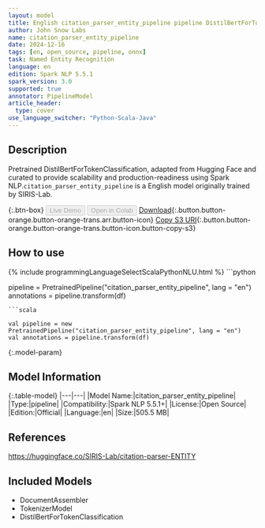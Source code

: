 ```yaml
---
layout: model
title: English citation_parser_entity_pipeline pipeline DistilBertForTokenClassification from SIRIS-Lab
author: John Snow Labs
name: citation_parser_entity_pipeline
date: 2024-12-16
tags: [en, open_source, pipeline, onnx]
task: Named Entity Recognition
language: en
edition: Spark NLP 5.5.1
spark_version: 3.0
supported: true
annotator: PipelineModel
article_header:
  type: cover
use_language_switcher: "Python-Scala-Java"
---
```


## Description

Pretrained DistilBertForTokenClassification, adapted from Hugging Face and curated to provide scalability and production-readiness using Spark NLP.`citation_parser_entity_pipeline` is a English model originally trained by SIRIS-Lab.

{:.btn-box}
<button class="button button-orange" disabled>Live Demo</button>
<button class="button button-orange" disabled>Open in Colab</button>
[Download](https://s3.amazonaws.com/auxdata.johnsnowlabs.com/public/models/citation_parser_entity_pipeline_en_5.5.1_3.0_1734310112101.zip){:.button.button-orange.button-orange-trans.arr.button-icon}
[Copy S3 URI](s3://auxdata.johnsnowlabs.com/public/models/citation_parser_entity_pipeline_en_5.5.1_3.0_1734310112101.zip){:.button.button-orange.button-orange-trans.button-icon.button-copy-s3}

## How to use



<div class="tabs-box" markdown="1">
{% include programmingLanguageSelectScalaPythonNLU.html %}
```python

pipeline = PretrainedPipeline("citation_parser_entity_pipeline", lang = "en")
annotations =  pipeline.transform(df)   

```
```scala

val pipeline = new PretrainedPipeline("citation_parser_entity_pipeline", lang = "en")
val annotations = pipeline.transform(df)

```
</div>

{:.model-param}
## Model Information

{:.table-model}
|---|---|
|Model Name:|citation_parser_entity_pipeline|
|Type:|pipeline|
|Compatibility:|Spark NLP 5.5.1+|
|License:|Open Source|
|Edition:|Official|
|Language:|en|
|Size:|505.5 MB|

## References

https://huggingface.co/SIRIS-Lab/citation-parser-ENTITY

## Included Models

- DocumentAssembler
- TokenizerModel
- DistilBertForTokenClassification